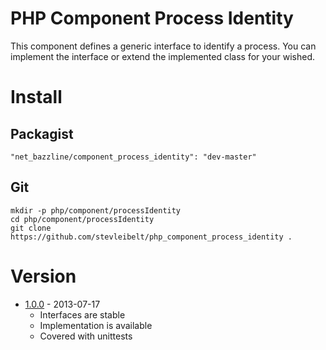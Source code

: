 # PHP Component Process Identity

This component defines a generic interface to identify a process.
You can implement the interface or extend the implemented class for your wished.

# Install

## Packagist

    "net_bazzline/component_process_identity": "dev-master"

## Git

    mkdir -p php/component/processIdentity
    cd php/component/processIdentity
    git clone https://github.com/stevleibelt/php_component_process_identity .

# Version

* [1.0.0](https://github.com/stevleibelt/php_component_process_identity/tree/1.0.0 "release 1.0.0") - 2013-07-17
    * Interfaces are stable
    * Implementation is available
    * Covered with unittests
